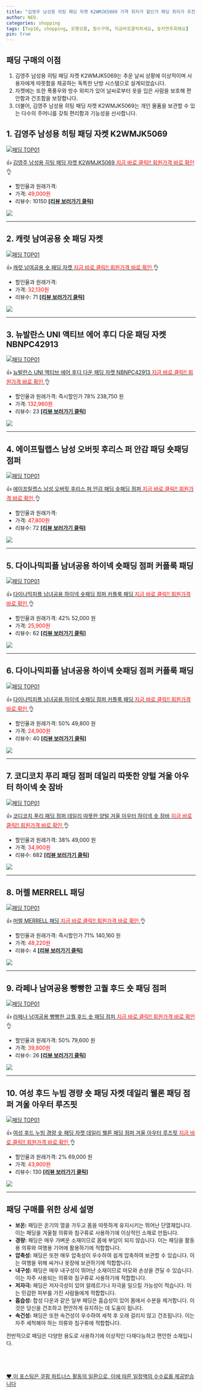 ```yaml
---
title: "김영주 남성용 히팅 패딩 자켓 K2WMJK5069 가격 최저가 할인가 패딩 최저가 추천 제품 비교"
author: NEO.
categories: shopping
tags: [Top10, shopping, 유행상품, 필수구매, 지금바로클릭하세요, 놓치면후회해요]
pin: true
---
```

## 패딩 구매의 이점
1. 김영주 남성용 히팅 패딩 자켓 K2WMJK5069는 추운 날씨 상황에 이상적이며 사용자에게 따뜻함을 제공하는 독특한 난방 시스템으로 설계되었습니다.
2. 자켓에는 또한 폭풍우와 방수 외피가 있어 날씨로부터 옷을 입은 사람을 보호해 편안함과 건조함을 보장합니다.
3. 더불어, 김영주 남성용 히팅 패딩 자켓 K2WMJK5069는 개인 물품을 보관할 수 있는 다수의 주머니를 갖춰 편리함과 기능성을 선사합니다.

   

## 1. 김영주 남성용 히팅 패딩 자켓 K2WMJK5069

[![패딩 TOP01](https://thumbnail9.coupangcdn.com/thumbnails/remote/490x490ex/image/vendor_inventory/4e06/04d39ff790377d70f049c517791fdedfa2cc88701d4227c1f5d31a742bdc.jpg)](https://link.coupang.com/re/AFFSDP?lptag=AF3617701&subid=GithubCoopas&pageKey=6854001945&traceid=V0-153&itemId=16338607486&vendorItemId=87368011332)


👍 [김영주 남성용 히팅 패딩 자켓 K2WMJK5069 <font color=red> 지금 바로 클릭!! 회원가격 바로 확인 </font> ](https://link.coupang.com/re/AFFSDP?lptag=AF3617701&subid=GithubCoopas&pageKey=6854001945&traceid=V0-153&itemId=16338607486&vendorItemId=87368011332) 👌 


- 할인율과 원래가격: 
- 가격: <span style='color:red'>49,000원</span>
- 리뷰수: 10150  [**[리뷰 보러가기 클릭]**](https://link.coupang.com/re/AFFSDP?lptag=AF3617701&subid=GithubCoopas&pageKey=6854001945&traceid=V0-153&itemId=16338607486&vendorItemId=87368011332)

[![](/discount_price.png)](https://link.coupang.com/re/AFFSDP?lptag=AF3617701&subid=GithubCoopas&pageKey=6854001945&traceid=V0-153&itemId=16338607486&vendorItemId=87368011332)

---


   

## 2. 캐럿 남여공용 숏 패딩 자켓

[![패딩 TOP01](https://thumbnail9.coupangcdn.com/thumbnails/remote/490x490ex/image/retail/images/1054077257689475-8d85c057-841d-4725-afc6-7ed49d00ddad.jpg)](https://link.coupang.com/re/AFFSDP?lptag=AF3617701&subid=GithubCoopas&pageKey=2111547192&traceid=V0-153&itemId=3586763330&vendorItemId=71572558357)


👍 [캐럿 남여공용 숏 패딩 자켓 <font color=red> 지금 바로 클릭!! 회원가격 바로 확인 </font> ](https://link.coupang.com/re/AFFSDP?lptag=AF3617701&subid=GithubCoopas&pageKey=2111547192&traceid=V0-153&itemId=3586763330&vendorItemId=71572558357) 👌 


- 할인율과 원래가격: 
- 가격: <span style='color:red'>32,130원</span>
- 리뷰수: 71  [**[리뷰 보러가기 클릭]**](https://link.coupang.com/re/AFFSDP?lptag=AF3617701&subid=GithubCoopas&pageKey=2111547192&traceid=V0-153&itemId=3586763330&vendorItemId=71572558357)

[![](/discount_price.png)](https://link.coupang.com/re/AFFSDP?lptag=AF3617701&subid=GithubCoopas&pageKey=2111547192&traceid=V0-153&itemId=3586763330&vendorItemId=71572558357)

---


   

## 3. 뉴발란스 UNI 액티브 에어 후디 다운 패딩 자켓 NBNPC42913

[![패딩 TOP01](https://thumbnail10.coupangcdn.com/thumbnails/remote/490x490ex/image/rs_quotation_api/g4qrjcbu/b5126c0a88fd4f3898af4ba3dbe45dba.jpg)](https://link.coupang.com/re/AFFSDP?lptag=AF3617701&subid=GithubCoopas&pageKey=7172349304&traceid=V0-153&itemId=18072703296&vendorItemId=85225932917)


👍 [뉴발란스 UNI 액티브 에어 후디 다운 패딩 자켓 NBNPC42913 <font color=red> 지금 바로 클릭!! 회원가격 바로 확인 </font> ](https://link.coupang.com/re/AFFSDP?lptag=AF3617701&subid=GithubCoopas&pageKey=7172349304&traceid=V0-153&itemId=18072703296&vendorItemId=85225932917) 👌 


- 할인율과 원래가격: 즉시할인가 78%  238,750   원
- 가격: <span style='color:red'>132,960원</span>
- 리뷰수: 23  [**[리뷰 보러가기 클릭]**](https://link.coupang.com/re/AFFSDP?lptag=AF3617701&subid=GithubCoopas&pageKey=7172349304&traceid=V0-153&itemId=18072703296&vendorItemId=85225932917)

[![](/discount_price.png)](https://link.coupang.com/re/AFFSDP?lptag=AF3617701&subid=GithubCoopas&pageKey=7172349304&traceid=V0-153&itemId=18072703296&vendorItemId=85225932917)

---


   

## 4. 에이프릴랩스 남성 오버핏 후리스 퍼 안감 패딩 숏패딩 점퍼

[![패딩 TOP01](https://thumbnail6.coupangcdn.com/thumbnails/remote/490x490ex/image/vendor_inventory/66a6/a5a57cfe7c76365b08a2409731409ba40e98379c3a8319daffba90179909.jpg)](https://link.coupang.com/re/AFFSDP?lptag=AF3617701&subid=GithubCoopas&pageKey=7689958301&traceid=V0-153&itemId=20561876879&vendorItemId=87637637683)


👍 [에이프릴랩스 남성 오버핏 후리스 퍼 안감 패딩 숏패딩 점퍼 <font color=red> 지금 바로 클릭!! 회원가격 바로 확인 </font> ](https://link.coupang.com/re/AFFSDP?lptag=AF3617701&subid=GithubCoopas&pageKey=7689958301&traceid=V0-153&itemId=20561876879&vendorItemId=87637637683) 👌 


- 할인율과 원래가격: 
- 가격: <span style='color:red'>47,800원</span>
- 리뷰수: 72  [**[리뷰 보러가기 클릭]**](https://link.coupang.com/re/AFFSDP?lptag=AF3617701&subid=GithubCoopas&pageKey=7689958301&traceid=V0-153&itemId=20561876879&vendorItemId=87637637683)

[![](/discount_price.png)](https://link.coupang.com/re/AFFSDP?lptag=AF3617701&subid=GithubCoopas&pageKey=7689958301&traceid=V0-153&itemId=20561876879&vendorItemId=87637637683)

---


   

## 5. 다이나믹피플 남녀공용 하이넥 숏패딩 점퍼 커플룩 패딩

[![패딩 TOP01](https://thumbnail9.coupangcdn.com/thumbnails/remote/490x490ex/image/vendor_inventory/53fc/e267af386e7fac7977390eea4e0a6305af729ff8b8d38aea1e84a0284976.jpg)](https://link.coupang.com/re/AFFSDP?lptag=AF3617701&subid=GithubCoopas&pageKey=7662631550&traceid=V0-153&itemId=20418693750&vendorItemId=87500393146)


👍 [다이나믹피플 남녀공용 하이넥 숏패딩 점퍼 커플룩 패딩 <font color=red> 지금 바로 클릭!! 회원가격 바로 확인 </font> ](https://link.coupang.com/re/AFFSDP?lptag=AF3617701&subid=GithubCoopas&pageKey=7662631550&traceid=V0-153&itemId=20418693750&vendorItemId=87500393146) 👌 


- 할인율과 원래가격: 42%  52,000   원
- 가격: <span style='color:red'>25,900원</span>
- 리뷰수: 62  [**[리뷰 보러가기 클릭]**](https://link.coupang.com/re/AFFSDP?lptag=AF3617701&subid=GithubCoopas&pageKey=7662631550&traceid=V0-153&itemId=20418693750&vendorItemId=87500393146)

[![](/discount_price.png)](https://link.coupang.com/re/AFFSDP?lptag=AF3617701&subid=GithubCoopas&pageKey=7662631550&traceid=V0-153&itemId=20418693750&vendorItemId=87500393146)

---


   

## 6. 다이나믹피플 남녀공용 하이넥 숏패딩 점퍼 커플룩 패딩

[![패딩 TOP01](https://thumbnail10.coupangcdn.com/thumbnails/remote/490x490ex/image/vendor_inventory/ec06/77f520ecf217a920f69ba3f4dd6df75eb7a7eb1ac21faabfa670215bab02.jpg)](https://link.coupang.com/re/AFFSDP?lptag=AF3617701&subid=GithubCoopas&pageKey=7662631550&traceid=V0-153&itemId=20418693775&vendorItemId=87500393274)


👍 [다이나믹피플 남녀공용 하이넥 숏패딩 점퍼 커플룩 패딩 <font color=red> 지금 바로 클릭!! 회원가격 바로 확인 </font> ](https://link.coupang.com/re/AFFSDP?lptag=AF3617701&subid=GithubCoopas&pageKey=7662631550&traceid=V0-153&itemId=20418693775&vendorItemId=87500393274) 👌 


- 할인율과 원래가격: 50%  49,800   원
- 가격: <span style='color:red'>24,900원</span>
- 리뷰수: 40  [**[리뷰 보러가기 클릭]**](https://link.coupang.com/re/AFFSDP?lptag=AF3617701&subid=GithubCoopas&pageKey=7662631550&traceid=V0-153&itemId=20418693775&vendorItemId=87500393274)

[![](/discount_price.png)](https://link.coupang.com/re/AFFSDP?lptag=AF3617701&subid=GithubCoopas&pageKey=7662631550&traceid=V0-153&itemId=20418693775&vendorItemId=87500393274)

---


   

## 7. 코디코치 푸리 패딩 점퍼 데일리 따뜻한 양털 겨울 아우터 하이넥 숏 잠바

[![패딩 TOP01](https://thumbnail10.coupangcdn.com/thumbnails/remote/490x490ex/image/vendor_inventory/ebab/3be0213edd7a781e2391bb80d6df2a84ae85b15ed0b13058fd28c101b84b.jpg)](https://link.coupang.com/re/AFFSDP?lptag=AF3617701&subid=GithubCoopas&pageKey=7737731078&traceid=V0-153&itemId=20809604592&vendorItemId=87878590735)


👍 [코디코치 푸리 패딩 점퍼 데일리 따뜻한 양털 겨울 아우터 하이넥 숏 잠바 <font color=red> 지금 바로 클릭!! 회원가격 바로 확인 </font> ](https://link.coupang.com/re/AFFSDP?lptag=AF3617701&subid=GithubCoopas&pageKey=7737731078&traceid=V0-153&itemId=20809604592&vendorItemId=87878590735) 👌 


- 할인율과 원래가격: 38%  49,000   원
- 가격: <span style='color:red'>34,900원</span>
- 리뷰수: 682  [**[리뷰 보러가기 클릭]**](https://link.coupang.com/re/AFFSDP?lptag=AF3617701&subid=GithubCoopas&pageKey=7737731078&traceid=V0-153&itemId=20809604592&vendorItemId=87878590735)

[![](/discount_price.png)](https://link.coupang.com/re/AFFSDP?lptag=AF3617701&subid=GithubCoopas&pageKey=7737731078&traceid=V0-153&itemId=20809604592&vendorItemId=87878590735)

---


   

## 8. 머렐 MERRELL 패딩

[![패딩 TOP01](https://thumbnail10.coupangcdn.com/thumbnails/remote/490x490ex/image/vendor_inventory/a396/5df9ff1a058f47a597443e2542adf497dcd6c3aeb8dae965b56938700375.png)](https://link.coupang.com/re/AFFSDP?lptag=AF3617701&subid=GithubCoopas&pageKey=7589668302&traceid=V0-153&itemId=20053127705&vendorItemId=87149311122)


👍 [머렐 MERRELL 패딩 <font color=red> 지금 바로 클릭!! 회원가격 바로 확인 </font> ](https://link.coupang.com/re/AFFSDP?lptag=AF3617701&subid=GithubCoopas&pageKey=7589668302&traceid=V0-153&itemId=20053127705&vendorItemId=87149311122) 👌 


- 할인율과 원래가격: 즉시할인가 71%  140,160   원
- 가격: <span style='color:red'>48,220원</span>
- 리뷰수: 4  [**[리뷰 보러가기 클릭]**](https://link.coupang.com/re/AFFSDP?lptag=AF3617701&subid=GithubCoopas&pageKey=7589668302&traceid=V0-153&itemId=20053127705&vendorItemId=87149311122)

[![](/discount_price.png)](https://link.coupang.com/re/AFFSDP?lptag=AF3617701&subid=GithubCoopas&pageKey=7589668302&traceid=V0-153&itemId=20053127705&vendorItemId=87149311122)

---


   

## 9. 라페나 남여공용 빵빵한 고퀄 후드 숏 패딩 점퍼

[![패딩 TOP01](https://thumbnail7.coupangcdn.com/thumbnails/remote/490x490ex/image/vendor_inventory/6e6a/59c5e39e3f4da151f32ba89ef997f8ea43bd23c6c896bf942f6a9288de06.jpg)](https://link.coupang.com/re/AFFSDP?lptag=AF3617701&subid=GithubCoopas&pageKey=7689989442&traceid=V0-153&itemId=20562044538&vendorItemId=87637801322)


👍 [라페나 남여공용 빵빵한 고퀄 후드 숏 패딩 점퍼 <font color=red> 지금 바로 클릭!! 회원가격 바로 확인 </font> ](https://link.coupang.com/re/AFFSDP?lptag=AF3617701&subid=GithubCoopas&pageKey=7689989442&traceid=V0-153&itemId=20562044538&vendorItemId=87637801322) 👌 


- 할인율과 원래가격: 50%  79,600   원
- 가격: <span style='color:red'>39,800원</span>
- 리뷰수: 26  [**[리뷰 보러가기 클릭]**](https://link.coupang.com/re/AFFSDP?lptag=AF3617701&subid=GithubCoopas&pageKey=7689989442&traceid=V0-153&itemId=20562044538&vendorItemId=87637801322)

[![](/discount_price.png)](https://link.coupang.com/re/AFFSDP?lptag=AF3617701&subid=GithubCoopas&pageKey=7689989442&traceid=V0-153&itemId=20562044538&vendorItemId=87637801322)

---


   

## 10. 여성 후드 누빔 경량 숏 패딩 자켓 데일리 웰론 패딩 점퍼 겨울 아우터 루즈핏

[![패딩 TOP01](https://thumbnail6.coupangcdn.com/thumbnails/remote/490x490ex/image/vendor_inventory/5ead/18b9b6d6ac5f8536c2ca31624e06d0311c55eb0a4fc403572b0556d90469.jpg)](https://link.coupang.com/re/AFFSDP?lptag=AF3617701&subid=GithubCoopas&pageKey=7748299524&traceid=V0-153&itemId=20864305549&vendorItemId=87941592156)


👍 [여성 후드 누빔 경량 숏 패딩 자켓 데일리 웰론 패딩 점퍼 겨울 아우터 루즈핏 <font color=red> 지금 바로 클릭!! 회원가격 바로 확인 </font> ](https://link.coupang.com/re/AFFSDP?lptag=AF3617701&subid=GithubCoopas&pageKey=7748299524&traceid=V0-153&itemId=20864305549&vendorItemId=87941592156) 👌 


- 할인율과 원래가격: 2%  69,000   원
- 가격: <span style='color:red'>43,900원</span>
- 리뷰수: 130  [**[리뷰 보러가기 클릭]**](https://link.coupang.com/re/AFFSDP?lptag=AF3617701&subid=GithubCoopas&pageKey=7748299524&traceid=V0-153&itemId=20864305549&vendorItemId=87941592156)

[![](/discount_price.png)](https://link.coupang.com/re/AFFSDP?lptag=AF3617701&subid=GithubCoopas&pageKey=7748299524&traceid=V0-153&itemId=20864305549&vendorItemId=87941592156)

---
## 패딩 구매를 위한 상세 설명
* **보온:** 패딩은 온기의 열을 가두고 몸을 따뜻하게 유지시키는 뛰어난 단열재입니다. 이는 패딩을 겨울철 의류와 침구류로 사용하기에 이상적인 소재로 만듭니다.
* **경량:** 패딩은 매우 가벼운 소재이므로 몸에 부담이 되지 않습니다. 이는 패딩을 활동용 의류와 여행용 기어에 활용하기에 적합합니다.
* **압축성:** 패딩은 또한 매우 압축성이 우수하여 쉽게 압축하여 보관할 수 있습니다. 이는 여행을 위해 싸거나 옷장에 보관하기에 적합합니다.
* **내구성:** 패딩은 매우 내구성이 뛰어난 소재이므로 마모와 손상을 견딜 수 있습니다. 이는 자주 사용되는 의류와 침구류로 사용하기에 적합합니다.
* **저자극:** 패딩은 저자극성이 있어 알레르기나 자극을 일으킬 가능성이 적습니다. 이는 민감한 피부를 가진 사람들에게 적합합니다.
* **흡습성:** 합성 다운과 같은 일부 패딩은 흡습성이 있어 몸에서 수분을 제거합니다. 이것은 당신을 건조하고 편안하게 유지하는 데 도움이 됩니다.
* **속건성:** 패딩은 또한 속건성이 우수하여 세척 후 오래 걸리지 않고 건조됩니다. 이는 자주 세척해야 하는 의류와 침구류에 적합합니다.

전반적으로 패딩은 다양한 용도로 사용하기에 이상적인 다재다능하고 편안한 소재입니다.<br><br><br><br><br> [ ❤  이 포스팅은 쿠팡 파트너스 활동의 일환으로, 이에 따른 일정액의 수수료를 제공받습니다](https://link.coupang.com/a/bcEFyh)